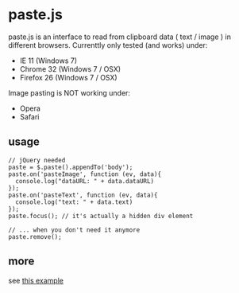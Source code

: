 paste.js
=====

paste.js is an interface to read from clipboard data ( text / image ) in different browsers. Currenttly only tested (and works) under: 

* IE 11 (Windows 7)
* Chrome 32 (Windows 7 / OSX)
* Firefox 26 (Windows 7 / OSX)

Image pasting is NOT working under:

* Opera
* Safari

usage
-----

```
// jQuery needed
paste = $.paste().appendTo('body');
paste.on('pasteImage', function (ev, data){
  console.log("dataURL: " + data.dataURL)
});
paste.on('pasteText', function (ev, data){
  console.log("text: " + data.text)
});
paste.focus(); // it's actually a hidden div element

// ... when you don't need it anymore
paste.remove();
```

more
-----

see [this example](http://puffant.github.io/paste.js/)
